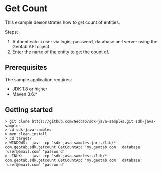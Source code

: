 # Get Count

 This example demonstrates how to get count of entities.

Steps:

1. Authenticate a user via login, password, database and server using the Geotab API object.
1. Enter the name of the entity to get the count of.

## Prerequisites

The sample application requires:

- JDK 1.8 or higher
- Maven 3.6.*

## Getting started

```shell
> git clone https://github.com/Geotab/sdk-java-samples.git sdk-java-samples
> cd sdk-java-samples
> mvn clean install
> cd target/
> WINDOWS:  java -cp 'sdk-java-samples.jar;./lib/*' com.geotab.sdk.getcount.GetCountApp 'my.geotab.com' 'database' 'user@email.com' 'password' 
> LINUX:    java -cp 'sdk-java-samples:./lib/*' com.geotab.sdk.getcount.GetCountApp 'my.geotab.com' 'database' 'user@email.com' 'password' 
```